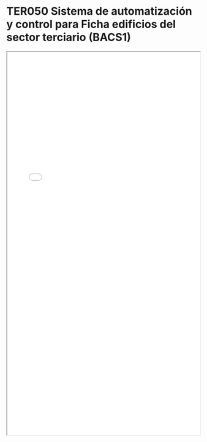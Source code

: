 
# TER050  Sistema de automatización y control para Ficha edificios del sector terciario (BACS1)

<iframe src="../TER050  Sistema de automatización y control para Ficha edificios del sector terciario (BACS1).pdf" width="100%" height="1000px"></iframe>

